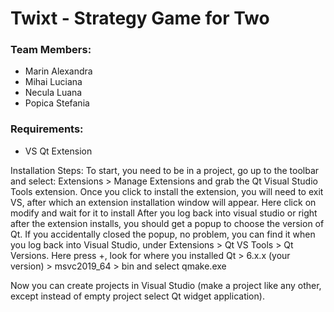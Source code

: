 # Twixt - Strategy Game for Two
### Team Members:
- Marin Alexandra
- Mihai Luciana
- Necula Luana
- Popica Stefania

### Requirements:
- VS Qt Extension

Installation Steps:
To start, you need to be in a project, go up to the toolbar and select:
Extensions > Manage Extensions and grab the Qt Visual Studio Tools extension.
Once you click to install the extension, you will need to exit VS, after which an extension installation window will appear. Here click on modify and wait for it to install
After you log back into visual studio or right after the extension installs, you should get a popup to choose the version of Qt. If you accidentally closed the popup, no problem, you can find it when you log back into Visual Studio, under Extensions > Qt VS Tools > Qt Versions.
Here press +, look for where you installed Qt > 6.x.x (your version) > msvc2019_64 > bin and select qmake.exe

Now you can create projects in Visual Studio (make a project like any other, except instead of empty project select Qt widget application).
